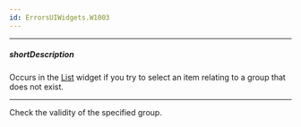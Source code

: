 ```yaml
---
id: ErrorsUIWidgets.W1003
---
```

---
##### shortDescription
Occurs in the [List](/api-reference/10%20UI%20Widgets/dxList '/Documentation/ApiReference/UI_Widgets/dxList/') widget if you try to select an item relating to a group that does not exist.

---
Check the validity of the specified group.